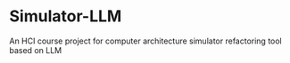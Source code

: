 # Simulator-LLM
An HCI course project for computer architecture simulator refactoring tool based on LLM
